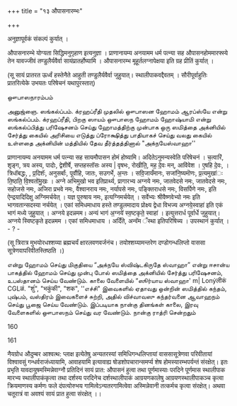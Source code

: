 +++
title = "१३ औपासनारम्भः"

+++

अनुज्ञापूर्वकं संकल्पं कुर्यात् ।

औपासनारम्भे योग्यता सिद्धिमनुगृहाण इत्यनुज्ञा । प्राणानायम्य अनयामम धर्म पत्न्या सह औपासनहोममारफ्स्ये तेन यावज्जीवं तण्डुलैर्यवैर्वा सायंप्रातर्होष्यामि । औपासनारम्भ मूहूर्तलग्नापेक्षया इति ग्रह प्रीतिं कुर्यात् ।

(सू सायं प्रातरत ऊर्ध्वं हस्तेनैते आहुती तण्डुलैर्यवैर्वा जुहुयात्। स्थालीपाकवद्दैवतम् । सौरीपूर्वाहुतिः प्रातरित्येके उभयतः परिषेचनं यथापुरस्तात्)

ஔபாஸநாரம்பம்

அனுஜ்ஞை. ஸங்கல்ப்பம். க்ரஹப்ரீதி முதலில் ஔபாஸன ஹோமம் ஆரப்ஸ்யே என்று ஸங்கல்ப்பம். க்ரஹப்ரீதி, பிறகு ஸாயம் ஔபாஸந ஹோமம் ஹோஷ்யாமி என்று ஸங்கல்ப்பித்து பரிஷேசனம் செய்து ஹோமத்திற்கு முன்பாக ஒரு ஸமித்தை அக்னியில் சேர்த்து கையில் அரிசியை எடுத்து ப்ரோக்ஷித்து பாதியாகச் செய்து வலது கையில் உள்ளதை அக்னியின் மத்தியில் தேவ தீர்த்தத்தினால் "அக்நயேஸ்வாஹா''




प्राणानायम्य अनयामम धर्म पत्न्या सह सायमौपासन होमं होष्यामि। अदितेऽनुमन्यस्वेति परिषेचनं । च॒त्वारिं, शृङ्ग, त्रय अस्य, पादोः, द्वेशीर्षे, सप्तहस्तॉसः अस्य | वृषभः, रोखीति॒, मह॒ दे॒वः मन्, आवि॑वेश । ए॒षहि दे॒वः, । त्रिधॉबद्धः, , प्र॒दिशॅः, अनुसर्बांः, पूर्वौहि, जातः, सउगर्भे, अ॒न्तः । सवि॒जायँमानः, सजा॑नि॒ष्यमॊणः, प्र॒त्यमुखा॑ः ति॒ष्ठति॒ वि॒श्वतो॑मु॒खः । अग्ने अभिमुखो भव इतिप्रार्थ्य, प्रागारभ्य अग्नये नमः, जातवेदसे नमः, जातवेदसे नमः, सहोजसे नमः, अजिरा प्रभवे नमः, वैश्वानराय नमः, नर्यापसे नमः, पङ्क्तिराधसे नमः, विसर्पिणे नमः, इति ऐन्द्रयादिदिक्षु अग्निमर्चयेत् । यज्ञ पुरुषाय नमः, इत्यग्निमर्चयेत् । सर्वेभ्यः श्रीवैष्णवेभ्यो नमः इति भागवतान्सदस्या नर्चयेत् । एकां समिधमाधाय हस्ते तण्डुलमादाय प्रोक्ष्य द्वेधा विभज्य अग्नये॒स्वाहा॑ इति एकं भागं मध्ये जुहुयात् । अग्नये इदन्नमम। अन्यं भागं अ॒ग्नये॑ स्व॒ष्टकृते॒ स्वाहा॑ । इत्युत्तरार्ध पूर्वार्धे जुहुयात्। अग्नये स्विष्टकृते इदन्नमम । एकां समिधमाधाय । अदिँते, अन्वॅम ँस्था इतिपरिषिच्य । उपस्थानं कुर्यात् । - ? -

(सू त्रिरात्र मुभयोरधश्शय्या ब्रह्मचर्यं क्षारलवणवर्जनंच। तयोश्शय्यामन्तरेण दण्डोगन्धलिप्तो वाससा सूत्रेणवापरिवीतस्तिष्ठति ।)

என்று ஹோமம் செய்து மிகுதியை “அக்நயே ஸ்விஷ்டகிருதே ஸ்வாஹா” என்று ஈசான்ய பாகத்தில் ஹோமம் செய்து முன்பு போல் ஸமித்தை அக்னியில் சேர்த்து பரிஷேசனம், உபஸ்தானம் செய்ய வேண்டும். காலை வேளையில் “ஸூர்யாய ஸ்வாஹா' m| Lonýलीकं CGLळं. "शुंं", "भकुंकी", "शक", ''எச்சி" இவைகளில் ஏதாவது ஒன்றின் ஸமித்தில் கந்தம், புஷ்பம், வஸ்திரம் இவைகளைச் சுற்றி, அதில் விச்வாவஸு கந்தர்வனை ஆவாஹநம் செய்து பூஜை செய்ய வேண்டும். இப்படியாக நான்கு தினங்கள் காலை, இரவு வேளைகளில் ஔபாஸநம் செய்து வர வேண்டும். நான்கு ராத்ரி சென்றதும்

160


161

नैयग्रोध औदुम्बर आश्वत्थ: प्लाक्ष इत्येतेषु अन्यतरस्यां समिधिगन्धलिप्तायां वाससासूत्रेणवा परिवीतायां विश्वावसुं गन्धर्वराजंध्यायामि, आवाहयामि इत्यावाह्य षोडशोपचारान्समर्प्य शेष होमस्यारम्भपर्यन्तं संरक्षेत्। इतः प्रभृति यावदायुषमस्मिन्नेवाग्नौ प्रतिदिनं सायं प्रात: औपासनं हुत्वा तथा पूर्णमास्याः परदिने पूर्णमास स्थालीपाक मारभ्य स्थालीपाकंकृत्वा तथा दर्शस्य परदिनेच दर्शस्थालीपाकं आग्रयणकालेषु आग्रयणस्थालीपाकञ्च कृत्वा क्रियमाणस्य कर्मणः फले दंपत्योरुभय गामित्वेऽन्यतरगामित्वेवा अस्मिन्नेवानी तत्कर्मच कृत्वा संरक्षेत्। अथवा चतूरात्रं वा अवश्यं सायं प्रात हुत्वा संरक्षेत् ।।
